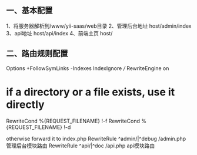 
## 一、基本配置

1、将服务器解析到/www/yii-saas/web目录
2、管理后台地址 host/admin/index
3、api地址 host/api/index
4、前端主页 host/

## 二、路由规则配置
Options +FollowSymLinks -Indexes
IndexIgnore */*
RewriteEngine on

# if a directory or a file exists, use it directly
RewriteCond %{REQUEST_FILENAME} !-f
RewriteCond %{REQUEST_FILENAME} !-d

otherwise forward it to index.php
RewriteRule ^admin/|^debug /admin.php 管理后台模块路由
RewriteRule ^api/|^doc /api.php api模块路由
